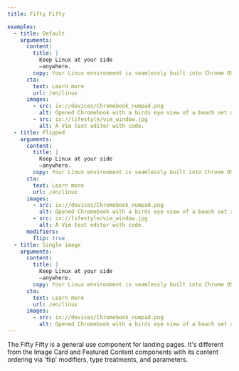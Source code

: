 ```yaml
---
title: Fifty Fifty

examples:
  - title: Default
    arguments:
      content:
        title: |
          Keep Linux at your side
          —anywhere.
        copy: Your Linux environment is seamlessly built into Chrome OS, and with you even when WiFi isn't.
      cta:
        text: Learn more
        url: /en/linux
      images:
        - src: ix://devices/Chromebook_numpad.png
          alt: Opened Chromebook with a birds eye view of a beach set as its background.
        - src: ix://lifestyle/vim_window.jpg
          alt: A Vim text editor with code.
  - title: Flipped
    arguments:
      content:
        title: |
          Keep Linux at your side
          —anywhere.
        copy: Your Linux environment is seamlessly built into Chrome OS, and with you even when WiFi isn't.
      cta:
        text: Learn more
        url: /en/linux
      images:
        - src: ix://devices/Chromebook_numpad.png
          alt: Opened Chromebook with a birds eye view of a beach set as its background.
        - src: ix://lifestyle/vim_window.jpg
          alt: A Vim text editor with code.
      modifiers:
        flip: true
  - title: Single image
    arguments:
      content:
        title: |
          Keep Linux at your side
          —anywhere.
        copy: Your Linux environment is seamlessly built into Chrome OS, and with you even when WiFi isn't.
      cta:
        text: Learn more
        url: /en/linux
      images:
        - src: ix://devices/Chromebook_numpad.png
          alt: Opened Chromebook with a birds eye view of a beach set as its background.
---
```


The Fifty Fifty is a general use component for landing pages. It's different from the Image Card and Featured Content components with its content ordering via 'flip' modifiers, type treatments, and parameters.
